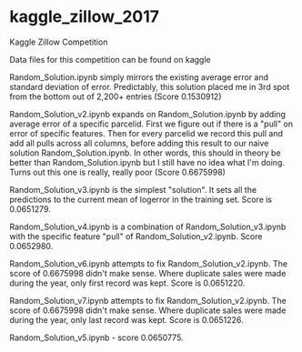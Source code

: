 # kaggle_zillow_2017
Kaggle Zillow Competition

Data files for this competition can be found on kaggle

Random_Solution.ipynb simply mirrors the existing average error and standard deviation of error.
Predictably, this solution placed me in 3rd spot from the bottom out of 2,200+ entries (Score 0.1530912)

Random_Solution_v2.ipynb expands on Random_Solution.ipynb by adding average error of a specific parcelid.
First we figure out if there is a "pull" on error of specific features. Then for every parcelid we record this pull and add all pulls across all columns, before adding this result to our naive solution Random_Solution.ipynb.
In other words, this should in theory be better than Random_Solution.ipynb but I still have no idea what I'm doing.
Turns out this one is really, really poor (Score 0.6675998)

Random_Solution_v3.ipynb is the simplest "solution". It sets all the predictions to the current mean of logerror in the training set.
Score is 0.0651279.

Random_Solution_v4.ipynb is a combination of Random_Solution_v3.ipynb with the specific feature "pull" of Random_Solution_v2.ipynb. Score 0.0652980.

Random_Solution_v6.ipynb attempts to fix Random_Solution_v2.ipynb. The score of 0.6675998 didn't make sense. Where duplicate sales were made during the year, only first record was kept. Score is 0.0651220.

Random_Solution_v7.ipynb attempts to fix Random_Solution_v2.ipynb. The score of 0.6675998 didn't make sense. Where duplicate sales were made during the year, only last record was kept. Score is 0.0651226.

Random_Solution_v5.ipynb - score 0.0650775.
